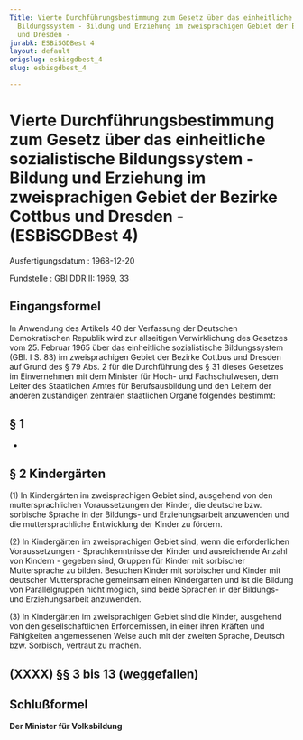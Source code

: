 ```yaml
---
Title: Vierte Durchführungsbestimmung zum Gesetz über das einheitliche sozialistische
  Bildungssystem - Bildung und Erziehung im zweisprachigen Gebiet der Bezirke Cottbus
  und Dresden -
jurabk: ESBiSGDBest 4
layout: default
origslug: esbisgdbest_4
slug: esbisgdbest_4

---
```


# Vierte Durchführungsbestimmung zum Gesetz über das einheitliche sozialistische Bildungssystem - Bildung und Erziehung im zweisprachigen Gebiet der Bezirke Cottbus und Dresden - (ESBiSGDBest 4)

Ausfertigungsdatum
:   1968-12-20

Fundstelle
:   GBl DDR II: 1969, 33

## Eingangsformel

In Anwendung des Artikels 40 der Verfassung der Deutschen
Demokratischen Republik wird zur allseitigen Verwirklichung des
Gesetzes vom 25. Februar 1965 über das einheitliche sozialistische
Bildungssystem (GBl. I S. 83) im zweisprachigen Gebiet der Bezirke
Cottbus und Dresden auf Grund des § 79 Abs. 2 für die Durchführung des
§ 31 dieses Gesetzes im Einvernehmen mit dem Minister für Hoch- und
Fachschulwesen, dem Leiter des Staatlichen Amtes für Berufsausbildung
und den Leitern der anderen zuständigen zentralen staatlichen Organe
folgendes bestimmt:

## § 1

-

## § 2 Kindergärten

(1) In Kindergärten im zweisprachigen Gebiet sind, ausgehend von den
muttersprachlichen Voraussetzungen der Kinder, die deutsche bzw.
sorbische Sprache in der Bildungs- und Erziehungsarbeit anzuwenden und
die muttersprachliche Entwicklung der Kinder zu fördern.

(2) In Kindergärten im zweisprachigen Gebiet sind, wenn die
erforderlichen Voraussetzungen - Sprachkenntnisse der Kinder und
ausreichende Anzahl von Kindern - gegeben sind, Gruppen für Kinder mit
sorbischer Muttersprache zu bilden. Besuchen Kinder mit sorbischer und
Kinder mit deutscher Muttersprache gemeinsam einen Kindergarten und
ist die Bildung von Parallelgruppen nicht möglich, sind beide Sprachen
in der Bildungs- und Erziehungsarbeit anzuwenden.

(3) In Kindergärten im zweisprachigen Gebiet sind die Kinder,
ausgehend von den gesellschaftlichen Erfordernissen, in einer ihren
Kräften und Fähigkeiten angemessenen Weise auch mit der zweiten
Sprache, Deutsch bzw. Sorbisch, vertraut zu machen.

## (XXXX) §§ 3 bis 13 (weggefallen)

## Schlußformel

**Der Minister für Volksbildung**

